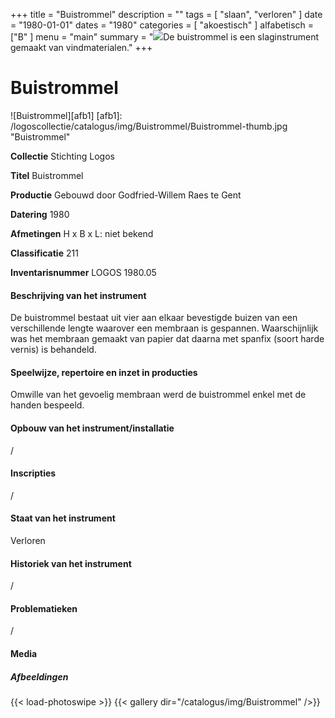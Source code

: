 +++
title = "Buistrommel"
description = ""
tags = [
    "slaan",
"verloren"
]
date = "1980-01-01"
dates = "1980"
categories = [
    "akoestisch"
]
alfabetisch = ["B"
]
menu = "main"
summary = "<a href='/logoscollectie/catalogus/1980/buistrommel'><img src='/logoscollectie/catalogus/img/Buistrommel/Buistrommel-thumb.jpg'></a>De buistrommel is een slaginstrument gemaakt van vindmaterialen."
+++


# Buistrommel

![Buistrommel][afb1]
[afb1]: /logoscollectie/catalogus/img/Buistrommel/Buistrommel-thumb.jpg "Buistrommel"

**Collectie**
Stichting Logos

**Titel**
Buistrommel

**Productie**
Gebouwd door Godfried-Willem Raes te Gent

**Datering**
1980

**Afmetingen**
H x B x L: niet bekend

**Classificatie**
211

**Inventarisnummer**
LOGOS 1980.05

#### Beschrijving van het instrument
De buistrommel bestaat uit vier aan elkaar bevestigde buizen van een verschillende lengte waarover een membraan is gespannen. Waarschijnlijk was het membraan gemaakt van papier dat daarna met spanfix (soort harde vernis) is behandeld.

#### Speelwijze, repertoire en inzet in producties
Omwille van het gevoelig membraan werd de buistrommel enkel met de handen bespeeld.

#### Opbouw van het instrument/installatie
/

#### Inscripties
/

#### Staat van het instrument
Verloren

#### Historiek van het instrument
/

#### Problematieken
/

#### Media
##### Afbeeldingen
{{< load-photoswipe >}}
{{< gallery dir="/catalogus/img/Buistrommel" />}}
